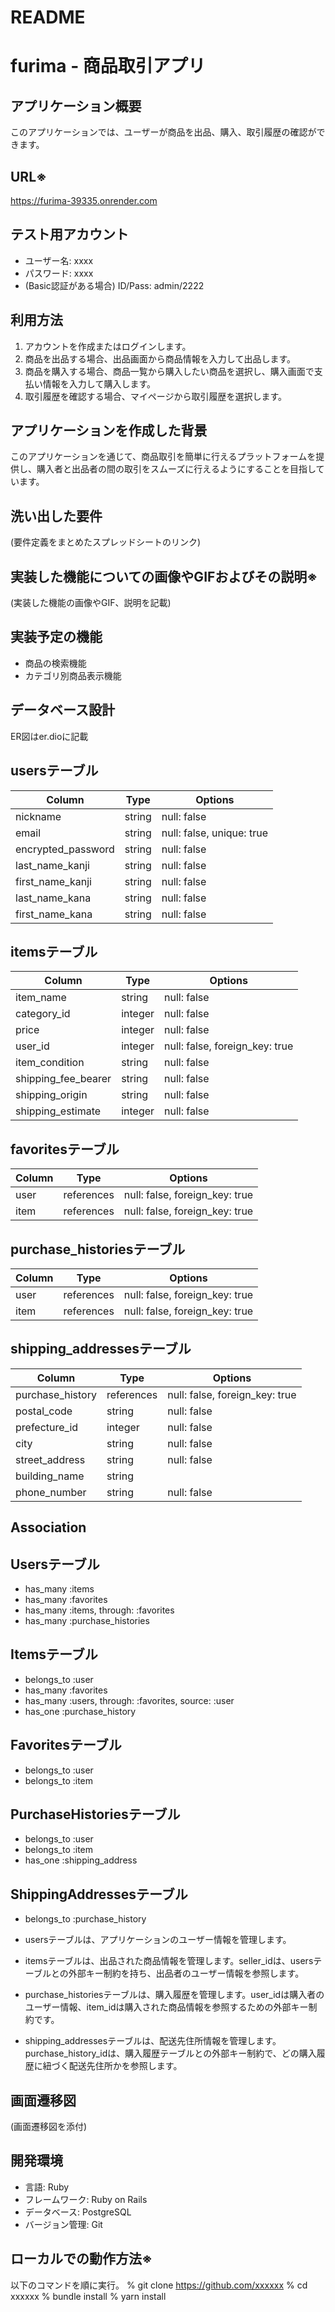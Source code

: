 # README
# furima - 商品取引アプリ

## アプリケーション概要
このアプリケーションでは、ユーザーが商品を出品、購入、取引履歴の確認ができます。

## URL※
https://furima-39335.onrender.com

## テスト用アカウント
- ユーザー名: xxxx
- パスワード: xxxx
- (Basic認証がある場合) ID/Pass: admin/2222

## 利用方法
1. アカウントを作成またはログインします。
2. 商品を出品する場合、出品画面から商品情報を入力して出品します。
3. 商品を購入する場合、商品一覧から購入したい商品を選択し、購入画面で支払い情報を入力して購入します。
4. 取引履歴を確認する場合、マイページから取引履歴を選択します。

## アプリケーションを作成した背景
このアプリケーションを通じて、商品取引を簡単に行えるプラットフォームを提供し、購入者と出品者の間の取引をスムーズに行えるようにすることを目指しています。

## 洗い出した要件
(要件定義をまとめたスプレッドシートのリンク)

## 実装した機能についての画像やGIFおよびその説明※
(実装した機能の画像やGIF、説明を記載)

## 実装予定の機能
- 商品の検索機能
- カテゴリ別商品表示機能

## データベース設計
ER図はer.dioに記載

## usersテーブル
| Column                | Type    | Options                   |
| --------------------- | ------  | ------------------------- |
| nickname              | string  | null: false               |
| email                 | string  | null: false, unique: true |
| encrypted_password    | string  | null: false               | 
| last_name_kanji       | string  | null: false               |
| first_name_kanji      | string  | null: false               |
| last_name_kana        | string  | null: false               |  
| first_name_kana       | string  | null: false               |

  

## itemsテーブル
| Column             | Type    | Options                        |
| ------------------ | ------- | ------------------------------ |
| item_name          | string  | null: false                    |
| category_id        | integer | null: false                    |
| price              | integer | null: false                    |
| user_id            | integer | null: false, foreign_key: true |
| item_condition     | string  | null: false                    |
| shipping_fee_bearer| string  | null: false                    |
| shipping_origin    | string  | null: false                    |
| shipping_estimate  | integer | null: false                    |

## favoritesテーブル
| Column   | Type       | Options                        |
| -------- | ---------- | ------------------------------ |
| user     | references | null: false, foreign_key: true |
| item     | references | null: false, foreign_key: true |

## purchase_historiesテーブル
| Column      | Type       | Options                        |
| ----------- | ---------- | ------------------------------ |
| user        | references | null: false, foreign_key: true |
| item        | references | null: false, foreign_key: true |

## shipping_addressesテーブル
| Column            | Type      | Options                        |
| ----------------- | --------- | ------------------------------ |
| purchase_history  | references| null: false, foreign_key: true |
| postal_code       | string    | null: false                    |
| prefecture_id     | integer   | null: false                    |
| city              | string    | null: false                    |
| street_address    | string    | null: false                    |
| building_name     | string    |                                |
| phone_number      | string    | null: false                    |

## Association

## Usersテーブル
- has_many :items
- has_many :favorites
- has_many :items, through: :favorites
- has_many :purchase_histories

## Itemsテーブル
- belongs_to :user
- has_many :favorites
- has_many :users, through: :favorites, source: :user
- has_one :purchase_history

## Favoritesテーブル
- belongs_to :user
- belongs_to :item

## PurchaseHistoriesテーブル
- belongs_to :user
- belongs_to :item
- has_one :shipping_address

## ShippingAddressesテーブル
- belongs_to :purchase_history


- usersテーブルは、アプリケーションのユーザー情報を管理します。
- itemsテーブルは、出品された商品情報を管理します。seller_idは、usersテーブルとの外部キー制約を持ち、出品者のユーザー情報を参照します。
- purchase_historiesテーブルは、購入履歴を管理します。user_idは購入者のユーザー情報、item_idは購入された商品情報を参照するための外部キー制約です。
- shipping_addressesテーブルは、配送先住所情報を管理します。purchase_history_idは、購入履歴テーブルとの外部キー制約で、どの購入履歴に紐づく配送先住所かを参照します。

## 画面遷移図
(画面遷移図を添付)

## 開発環境
- 言語: Ruby
- フレームワーク: Ruby on Rails
- データベース: PostgreSQL
- バージョン管理: Git

## ローカルでの動作方法※
 以下のコマンドを順に実行。
 % git clone https://github.com/xxxxxx
 % cd xxxxxx
 % bundle install
 % yarn install


